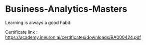 # Business-Analytics-Masters
Learning is always a good habit:

Certificate link : https://academy.ineuron.ai/certificates/downloads/BA000424.pdf
